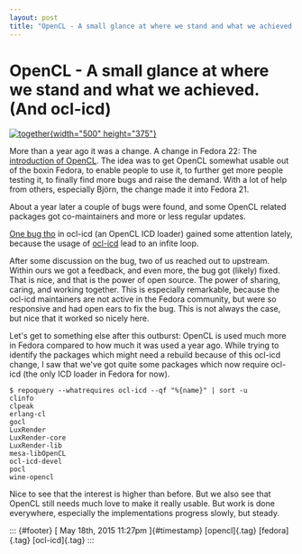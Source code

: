 ```yaml
---
layout: post
title: "OpenCL - A small glance at where we stand and what we achieved. (And ocl-icd)"
---
```



OpenCL - A small glance at where we stand and what we achieved. (And ocl-icd)
=============================================================================

[![together](https://c1.staticflickr.com/1/123/364375415_bbc9b74c4e.jpg){width="500"
height="375"}](https://www.flickr.com/photos/devnull/364375415 "together by daniel zimmel, auf Flickr")

More than a year ago it was a change. A change in Fedora 22: The
[introduction of OpenCL](https://fedoraproject.org/wiki/Changes/OpenCL).
The idea was to get OpenCL somewhat usable out of the boxin Fedora, to
enable people to use it, to further get more people testing it, to
finally find more bugs and raise the demand. With a lot of help from
others, especially Björn, the change made it into Fedora 21.

About a year later a couple of bugs were found, and some OpenCL related
packages got co-maintainers and more or less regular updates.

[One bug tho](https://bugzilla.redhat.com/show_bug.cgi?id=1219646) in
ocl-icd (an OpenCL ICD loader) gained some attention lately, because the
usage of [ocl-icd](https://forge.imag.fr/projects/ocl-icd/) lead to an
infite loop.

After some discussion on the bug, two of us reached out to upstream.
Within ours we got a feedback, and even more, the bug got (likely)
fixed. That is nice, and that is the power of open source. The power of
sharing, caring, and working together. This is especially remarkable,
because the ocl-icd maintainers are not active in the Fedora community,
but were so responsive and had open ears to fix the bug. This is not
always the case, but nice that it worked so nicely here.

Let's get to something else after this outburst: OpenCL is used much
more in Fedora compared to how much it was used a year ago. While trying
to identify the packages which might need a rebuild because of this
ocl-icd change, I saw that we've got quite some packages which now
require ocl-icd (the only ICD loader in Fedora for now).

    $ repoquery --whatrequires ocl-icd --qf "%{name}" | sort -u
    clinfo
    clpeak
    erlang-cl
    gocl
    LuxRender
    LuxRender-core
    LuxRender-lib
    mesa-libOpenCL
    ocl-icd-devel
    pocl
    wine-opencl

Nice to see that the interest is higher than before. But we also see
that OpenCL still needs much love to make it really usable. But work is
done everywhere, especially the implementations progress slowly, but
steady.

::: {#footer}
[ May 18th, 2015 11:27pm ]{#timestamp} [opencl]{.tag} [fedora]{.tag}
[ocl-icd]{.tag}
:::
